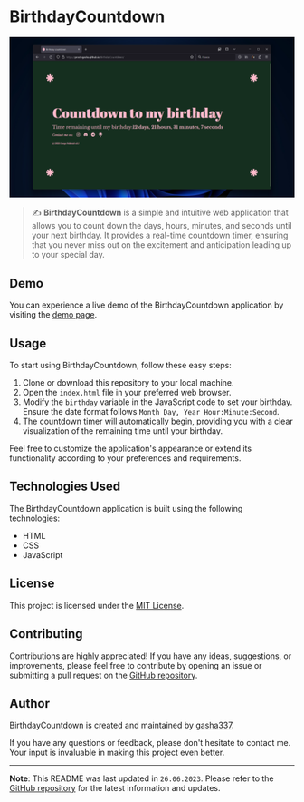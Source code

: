 # BirthdayCountdown

[![BirthdayCountdown](preview.png)](https://prostogasha.github.io/BirthdayCountdown)

> ✍️ **BirthdayCountdown** is a simple and intuitive web application that allows you to count down the days, hours, minutes, and seconds until your next birthday. It provides a real-time countdown timer, ensuring that you never miss out on the excitement and anticipation leading up to your special day.

## Demo

You can experience a live demo of the BirthdayCountdown application by visiting the [demo page](https://prostogasha.github.io/BirthdayCountdown).

## Usage

To start using BirthdayCountdown, follow these easy steps:

1. Clone or download this repository to your local machine.
2. Open the `index.html` file in your preferred web browser.
3. Modify the `birthday` variable in the JavaScript code to set your birthday. Ensure the date format follows `Month Day, Year Hour:Minute:Second`.
4. The countdown timer will automatically begin, providing you with a clear visualization of the remaining time until your birthday.

Feel free to customize the application's appearance or extend its functionality according to your preferences and requirements.

## Technologies Used

The BirthdayCountdown application is built using the following technologies:

- HTML
- CSS
- JavaScript

## License

This project is licensed under the [MIT License](LICENSE.md).

## Contributing

Contributions are highly appreciated! If you have any ideas, suggestions, or improvements, please feel free to contribute by opening an issue or submitting a pull request on the [GitHub repository](https://github.com/prostogasha/BirthdayCountdown).

## Author

BirthdayCountdown is created and maintained by [gasha337](https://linktr.ee/gasha337).

If you have any questions or feedback, please don't hesitate to contact me. Your input is invaluable in making this project even better.

---

**Note**: This README was last updated in `26.06.2023`. Please refer to the [GitHub repository](https://github.com/prostogasha/BirthdayCountdown) for the latest information and updates.
